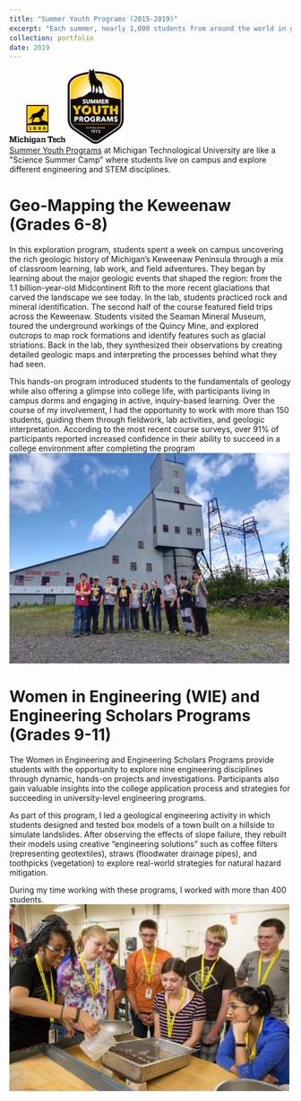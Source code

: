 ```yaml
---
title: "Summer Youth Programs (2015-2019)"
excerpt: "Each summer, nearly 1,000 students from around the world in grades 6-11 come to Michigan Technological University for week-long explorations of college and career opportunities.<br/><img src='/images/outreach/syp-trashcanvolcano.jpg' width='700'>"
collection: portfolio
date: 2019
---
```


<img src='/images/outreach/mtu.png' width='100'>     <img src='/images/outreach/syp.png' width='100'>
<br>
[Summer Youth Programs](https://www.mtu.edu/syp/) at Michigan Technological University are like a "Science Summer Camp" where students live on campus and explore different engineering and STEM disciplines.


Geo-Mapping the Keweenaw (Grades 6-8)
======
In this exploration program, students spent a week on campus uncovering the rich geologic history of Michigan’s Keweenaw Peninsula through a mix of classroom learning, lab work, and field adventures. They began by learning about the major geologic events that shaped the region: from the 1.1 billion-year-old Midcontinent Rift to the more recent glaciations that carved the landscape we see today. In the lab, students practiced rock and mineral identification. The second half of the course featured field trips across the Keweenaw. Students visited the Seaman Mineral Museum, toured the underground workings of the Quincy Mine, and explored outcrops to map rock formations and identify features such as glacial striations. Back in the lab, they synthesized their observations by creating detailed geologic maps and interpreting the processes behind what they had seen.

This hands-on program introduced students to the fundamentals of geology while also offering a glimpse into college life, with participants living in campus dorms and engaging in active, inquiry-based learning. Over the course of my involvement, I had the opportunity to work with more than 150 students, guiding them through fieldwork, lab activities, and geologic interpretation. According to the most recent course surveys, over 91% of participants reported increased confidence in their ability to succeed in a college environment after completing the program
<br><img src='/images/outreach/syp-quincy.jpg' width='500'>

Women in Engineering (WIE) and Engineering Scholars Programs (Grades 9-11)
======
The Women in Engineering and Engineering Scholars Programs provide students with the opportunity to explore nine engineering disciplines through dynamic, hands-on projects and investigations. Participants also gain valuable insights into the college application process and strategies for succeeding in university-level engineering programs.

As part of this program, I led a geological engineering activity in which students designed and tested box models of a town built on a hillside to simulate landslides. After observing the effects of slope failure, they rebuilt their models using creative “engineering solutions” such as coffee filters (representing geotextiles), straws (floodwater drainage pipes), and toothpicks (vegetation) to explore real-world strategies for natural hazard mitigation.

During my time working with these programs, I worked with more than 400 students.
<br><img src='/images/outreach/syp-landslide.jpg' width='500'>
